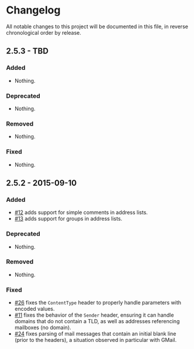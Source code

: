 # Changelog

All notable changes to this project will be documented in this file, in reverse chronological order by release.

## 2.5.3 - TBD

### Added

- Nothing.

### Deprecated

- Nothing.

### Removed

- Nothing.

### Fixed

- Nothing.

## 2.5.2 - 2015-09-10

### Added

- [#12](https://github.com/zendframework/zend-mail/pull/12) adds support for
  simple comments in address lists.
- [#13](https://github.com/zendframework/zend-mail/pull/13) adds support for
  groups in address lists.

### Deprecated

- Nothing.

### Removed

- Nothing.

### Fixed

- [#26](https://github.com/zendframework/zend-mail/pull/26) fixes the
  `ContentType` header to properly handle parameters with encoded values.
- [#11](https://github.com/zendframework/zend-mail/pull/11) fixes the
  behavior of the `Sender` header, ensuring it can handle domains that do not
  contain a TLD, as well as addresses referencing mailboxes (no domain).
- [#24](https://github.com/zendframework/zend-mail/pull/24) fixes parsing of
  mail messages that contain an initial blank line (prior to the headers), a
  situation observed in particular with GMail.
